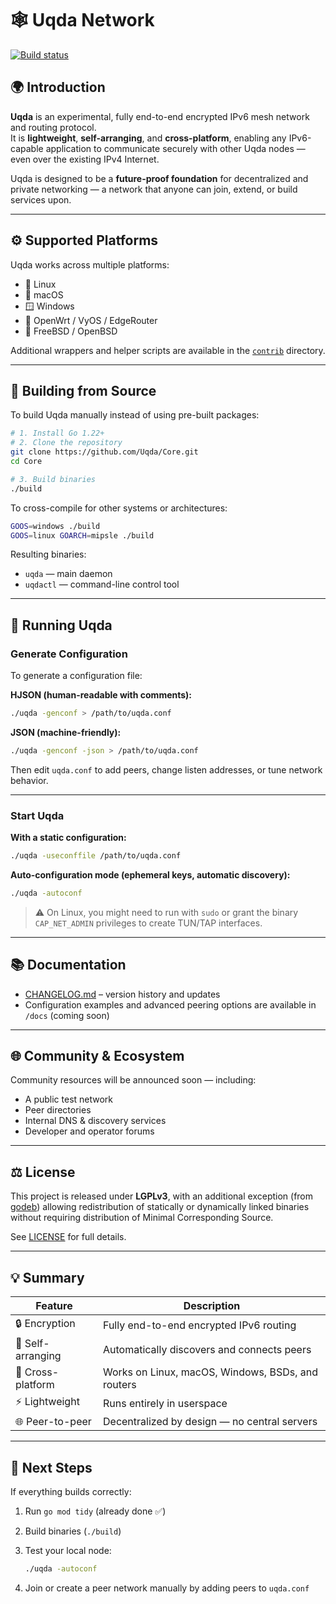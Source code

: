 
# 🕸️ Uqda Network

[![Build status](https://github.com/Uqda/Core/actions/workflows/ci.yml/badge.svg)](https://github.com/Uqda/Core/actions/workflows/ci.yml)

## 🌍 Introduction

**Uqda** is an experimental, fully end-to-end encrypted IPv6 mesh network and routing protocol.  
It is **lightweight**, **self-arranging**, and **cross-platform**, enabling any IPv6-capable application to communicate securely with other Uqda nodes — even over the existing IPv4 Internet.

Uqda is designed to be a **future-proof foundation** for decentralized and private networking — a network that anyone can join, extend, or build services upon.

---

## ⚙️ Supported Platforms

Uqda works across multiple platforms:

- 🐧 Linux  
- 🍎 macOS  
- 🪟 Windows  
- 🧱 OpenWrt / VyOS / EdgeRouter  
- 🧊 FreeBSD / OpenBSD  

Additional wrappers and helper scripts are available in the [`contrib`](contrib) directory.

---

## 🧰 Building from Source

To build Uqda manually instead of using pre-built packages:

```bash
# 1. Install Go 1.22+
# 2. Clone the repository
git clone https://github.com/Uqda/Core.git
cd Core

# 3. Build binaries
./build
````

To cross-compile for other systems or architectures:

```bash
GOOS=windows ./build
GOOS=linux GOARCH=mipsle ./build
```

Resulting binaries:

* `uqda` — main daemon
* `uqdactl` — command-line control tool

---

## 🚀 Running Uqda

### Generate Configuration

To generate a configuration file:

**HJSON (human-readable with comments):**

```bash
./uqda -genconf > /path/to/uqda.conf
```

**JSON (machine-friendly):**

```bash
./uqda -genconf -json > /path/to/uqda.conf
```

Then edit `uqda.conf` to add peers, change listen addresses, or tune network behavior.

---

### Start Uqda

**With a static configuration:**

```bash
./uqda -useconffile /path/to/uqda.conf
```

**Auto-configuration mode (ephemeral keys, automatic discovery):**

```bash
./uqda -autoconf
```

> ⚠️ On Linux, you might need to run with `sudo` or grant the binary `CAP_NET_ADMIN` privileges to create TUN/TAP interfaces.

---

## 📚 Documentation

* [CHANGELOG.md](CHANGELOG.md) – version history and updates
* Configuration examples and advanced peering options are available in `/docs` (coming soon)

---

## 🌐 Community & Ecosystem

Community resources will be announced soon — including:

* A public test network
* Peer directories
* Internal DNS & discovery services
* Developer and operator forums

---

## ⚖️ License

This project is released under **LGPLv3**, with an additional exception (from [godeb](https://github.com/niemeyer/godeb)) allowing redistribution of statically or dynamically linked binaries without requiring distribution of Minimal Corresponding Source.

See [LICENSE](LICENSE) for full details.

---

## 💡 Summary

| Feature           | Description                                       |
| ----------------- | ------------------------------------------------- |
| 🔒 Encryption     | Fully end-to-end encrypted IPv6 routing           |
| 🔁 Self-arranging | Automatically discovers and connects peers        |
| 💪 Cross-platform | Works on Linux, macOS, Windows, BSDs, and routers |
| ⚡ Lightweight     | Runs entirely in userspace                        |
| 🌐 Peer-to-peer   | Decentralized by design — no central servers      |

---

## 🧩 Next Steps

If everything builds correctly:

1. Run `go mod tidy` (already done ✅)
2. Build binaries (`./build`)
3. Test your local node:

   ```bash
   ./uqda -autoconf
   ```
4. Join or create a peer network manually by adding peers to `uqda.conf`


